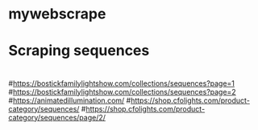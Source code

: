 # mywebscrape
#
#
# Scraping sequences

#
#https://bostickfamilylightshow.com/collections/sequences?page=1
#https://bostickfamilylightshow.com/collections/sequences?page=2
#https://animatedillumination.com/
#https://shop.cfolights.com/product-category/sequences/
#https://shop.cfolights.com/product-category/sequences/page/2/
